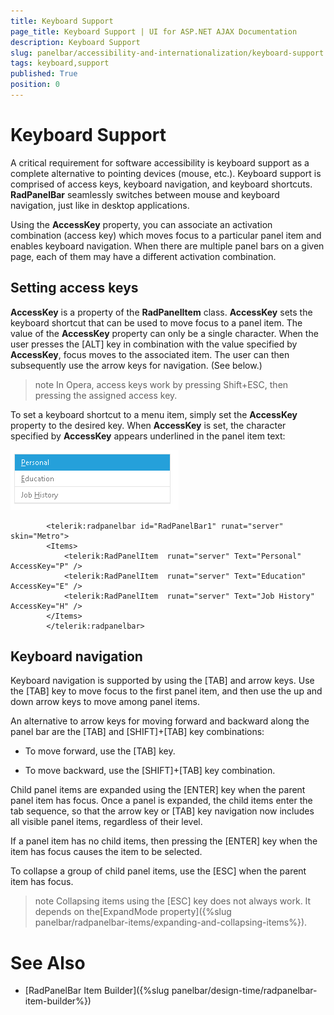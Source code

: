 ```yaml
---
title: Keyboard Support
page_title: Keyboard Support | UI for ASP.NET AJAX Documentation
description: Keyboard Support
slug: panelbar/accessibility-and-internationalization/keyboard-support
tags: keyboard,support
published: True
position: 0
---
```


# Keyboard Support



A critical requirement for software accessibility is keyboard support as a complete alternative to pointing devices (mouse, etc.). Keyboard support is comprised of access keys, keyboard navigation, and keyboard shortcuts. __RadPanelBar__ seamlessly switches between mouse and keyboard navigation, just like in desktop applications.

Using the __AccessKey__ property, you can associate an activation combination (access key) which moves focus to a particular panel item and enables keyboard navigation. When there are multiple panel bars on a given page, each of them may have a different activation combination.

## Setting access keys

__AccessKey__ is a property of the __RadPanelItem__ class. __AccessKey__ sets the keyboard shortcut that can be used to move focus to a panel item. The value of the __AccessKey__ property can only be a single character. When the user presses the [ALT] key in combination with the value specified by __AccessKey__, focus moves to the associated item. The user can then subsequently use the arrow keys for navigation. (See below.)

>note In Opera, access keys work by pressing Shift+ESC, then pressing the assigned access key.
>


To set a keyboard shortcut to a menu item, simply set the __AccessKey__ property to the desired key. When __AccessKey__ is set, the character specified by __AccessKey__ appears underlined in the panel item text:

![Access Keys](images/panelbar_accesskeys.png)

````ASPNET
	    <telerik:radpanelbar id="RadPanelBar1" runat="server" skin="Metro">  
	    <Items>    
	        <telerik:RadPanelItem  runat="server" Text="Personal" AccessKey="P" />    
	        <telerik:RadPanelItem  runat="server" Text="Education" AccessKey="E" />    
	        <telerik:RadPanelItem  runat="server" Text="Job History" AccessKey="H" />  
	    </Items>
	    </telerik:radpanelbar>
````



## Keyboard navigation

Keyboard navigation is supported by using the [TAB] and arrow keys. Use the [TAB] key to move focus to the first panel item, and then use the up and down arrow keys to move among panel items.

An alternative to arrow keys for moving forward and backward along the panel bar are the [TAB] and [SHIFT]+[TAB] key combinations:

* To move forward, use the [TAB] key.

* To move backward, use the [SHIFT]+[TAB] key combination.

Child panel items are expanded using the [ENTER] key when the parent panel item has focus. Once a panel is expanded, the child items enter the tab sequence, so that the arrow key or [TAB] key navigation now includes all visible panel items, regardless of their level.

If a panel item has no child items, then pressing the [ENTER] key when the item has focus causes the item to be selected.

To collapse a group of child panel items, use the [ESC] when the parent item has focus.

>note Collapsing items using the [ESC] key does not always work. It depends on the[ExpandMode property]({%slug panelbar/radpanelbar-items/expanding-and-collapsing-items%}).
>


# See Also

 * [RadPanelBar Item Builder]({%slug panelbar/design-time/radpanelbar-item-builder%})
